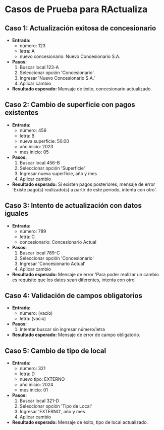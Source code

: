 # Casos de Prueba para RActualiza

## Caso 1: Actualización exitosa de concesionario
- **Entrada:**
  - número: 123
  - letra: A
  - nuevo concesionario: Nuevo Concesionario S.A.
- **Pasos:**
  1. Buscar local 123-A
  2. Seleccionar opción 'Concesionario'
  3. Ingresar 'Nuevo Concesionario S.A.'
  4. Aplicar cambio
- **Resultado esperado:** Mensaje de éxito, concesionario actualizado.

## Caso 2: Cambio de superficie con pagos existentes
- **Entrada:**
  - número: 456
  - letra: B
  - nueva superficie: 50.00
  - año inicio: 2023
  - mes inicio: 05
- **Pasos:**
  1. Buscar local 456-B
  2. Seleccionar opción 'Superficie'
  3. Ingresar nueva superficie, año y mes
  4. Aplicar cambio
- **Resultado esperado:** Si existen pagos posteriores, mensaje de error 'Existe pago(s) realizado(s) a partir de este periodo, intenta con otro'.

## Caso 3: Intento de actualización con datos iguales
- **Entrada:**
  - número: 789
  - letra: C
  - concesionario: Concesionario Actual
- **Pasos:**
  1. Buscar local 789-C
  2. Seleccionar opción 'Concesionario'
  3. Ingresar 'Concesionario Actual'
  4. Aplicar cambio
- **Resultado esperado:** Mensaje de error 'Para poder realizar un cambio es requisito que los datos sean diferentes, intenta con otro'.

## Caso 4: Validación de campos obligatorios
- **Entrada:**
  - número: (vacío)
  - letra: (vacío)
- **Pasos:**
  1. Intentar buscar sin ingresar número/letra
- **Resultado esperado:** Mensaje de error de campo obligatorio.

## Caso 5: Cambio de tipo de local
- **Entrada:**
  - número: 321
  - letra: D
  - nuevo tipo: EXTERNO
  - año inicio: 2024
  - mes inicio: 01
- **Pasos:**
  1. Buscar local 321-D
  2. Seleccionar opción 'Tipo de Local'
  3. Ingresar 'EXTERNO', año y mes
  4. Aplicar cambio
- **Resultado esperado:** Mensaje de éxito, tipo de local actualizado.
